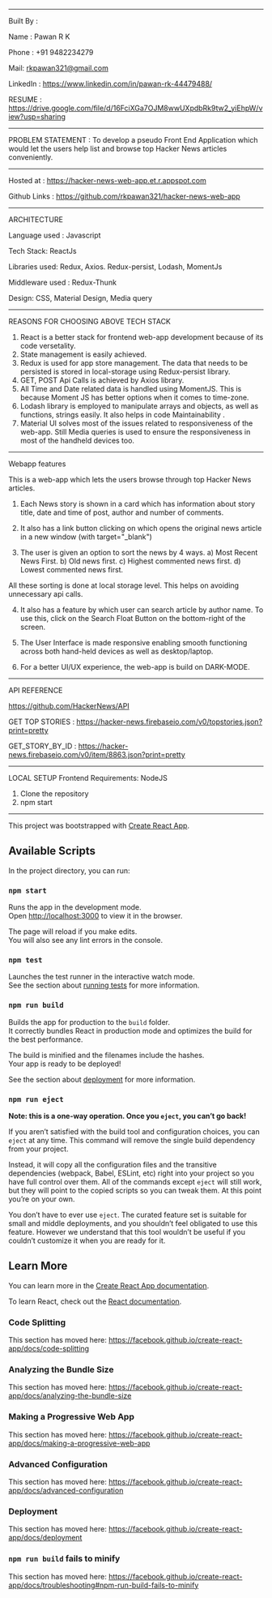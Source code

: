 ******************************************************************************************************************

Built By :

Name :  Pawan R K

Phone : +91 9482234279

Mail: rkpawan321@gmail.com

LinkedIn : https://www.linkedin.com/in/pawan-rk-44479488/

RESUME : https://drive.google.com/file/d/16FciXGa7OJM8wwUXpdbRk9tw2_yiEhpW/view?usp=sharing

*******************************************************************************************************************

PROBLEM STATEMENT :  To develop a pseudo Front End Application which would let the users help list and
browse top Hacker News articles conveniently.

*******************************************************************************************************************

Hosted at : https://hacker-news-web-app.et.r.appspot.com

Github Links : https://github.com/rkpawan321/hacker-news-web-app

*******************************************************************************************************************

ARCHITECTURE

Language used : Javascript

Tech Stack: ReactJs

Libraries used:  Redux, Axios. Redux-persist, Lodash, MomentJs

Middleware used : Redux-Thunk

Design: CSS, Material Design, Media query

*******************************************************************************************************************

REASONS FOR CHOOSING ABOVE TECH STACK
1) React is a better stack for frontend web-app development because of its code versetality.
2) State management is easily achieved.
3) Redux is used for app store management. The data that needs to be persisted is stored in local-storage using Redux-persist library.
4) GET, POST Api Calls is achieved by Axios library.
5) All Time and Date related data is handled using MomentJS. This is because Moment JS has better options when it comes to time-zone.
6) Lodash library is employed to manipulate arrays and objects, as well as functions, strings easily. It also helps in code Maintainability .
7) Material UI solves most of the issues related to responsiveness of the web-app. Still Media queries is used to ensure the responsiveness in most of the handheld devices too.

*******************************************************************************************************************

Webapp features

This is a web-app which lets the users browse through top Hacker News articles.

1) Each News story is shown in a card which has information about story title, date and time of post, author and number of comments.

2) It also has a link button clicking on which opens the original news article in a new window (with target="_blank")

3) The user is given an option to sort the news by 4 ways.
 a) Most Recent News First.
 b) Old news first.
 c) Highest commented news first.
 d) Lowest commented news first.
 
 All these sorting is done at local storage level. This helps on avoiding unnecessary api calls.
 
4) It also has a feature by which user can search article by author name. To use this, click on the Search Float Button on the bottom-right of the screen.

5) The User Interface is made responsive enabling smooth functioning across both hand-held devices as well as desktop/laptop.

6) For a better UI/UX experience, the web-app is build on DARK-MODE.

**********************************************************************************************************************

API REFERENCE

https://github.com/HackerNews/API

GET TOP STORIES : https://hacker-news.firebaseio.com/v0/topstories.json?print=pretty


GET_STORY_BY_ID :  https://hacker-news.firebaseio.com/v0/item/8863.json?print=pretty


**************************************************************************************************************

LOCAL SETUP
Frontend
Requirements: NodeJS
1) Clone the repository
2) npm start

                     

**************************************************************************************************************






















This project was bootstrapped with [Create React App](https://github.com/facebook/create-react-app).

## Available Scripts

In the project directory, you can run:

### `npm start`

Runs the app in the development mode.<br />
Open [http://localhost:3000](http://localhost:3000) to view it in the browser.

The page will reload if you make edits.<br />
You will also see any lint errors in the console.

### `npm test`

Launches the test runner in the interactive watch mode.<br />
See the section about [running tests](https://facebook.github.io/create-react-app/docs/running-tests) for more information.

### `npm run build`

Builds the app for production to the `build` folder.<br />
It correctly bundles React in production mode and optimizes the build for the best performance.

The build is minified and the filenames include the hashes.<br />
Your app is ready to be deployed!

See the section about [deployment](https://facebook.github.io/create-react-app/docs/deployment) for more information.

### `npm run eject`

**Note: this is a one-way operation. Once you `eject`, you can’t go back!**

If you aren’t satisfied with the build tool and configuration choices, you can `eject` at any time. This command will remove the single build dependency from your project.

Instead, it will copy all the configuration files and the transitive dependencies (webpack, Babel, ESLint, etc) right into your project so you have full control over them. All of the commands except `eject` will still work, but they will point to the copied scripts so you can tweak them. At this point you’re on your own.

You don’t have to ever use `eject`. The curated feature set is suitable for small and middle deployments, and you shouldn’t feel obligated to use this feature. However we understand that this tool wouldn’t be useful if you couldn’t customize it when you are ready for it.

## Learn More

You can learn more in the [Create React App documentation](https://facebook.github.io/create-react-app/docs/getting-started).

To learn React, check out the [React documentation](https://reactjs.org/).

### Code Splitting

This section has moved here: https://facebook.github.io/create-react-app/docs/code-splitting

### Analyzing the Bundle Size

This section has moved here: https://facebook.github.io/create-react-app/docs/analyzing-the-bundle-size

### Making a Progressive Web App

This section has moved here: https://facebook.github.io/create-react-app/docs/making-a-progressive-web-app

### Advanced Configuration

This section has moved here: https://facebook.github.io/create-react-app/docs/advanced-configuration

### Deployment

This section has moved here: https://facebook.github.io/create-react-app/docs/deployment

### `npm run build` fails to minify

This section has moved here: https://facebook.github.io/create-react-app/docs/troubleshooting#npm-run-build-fails-to-minify
